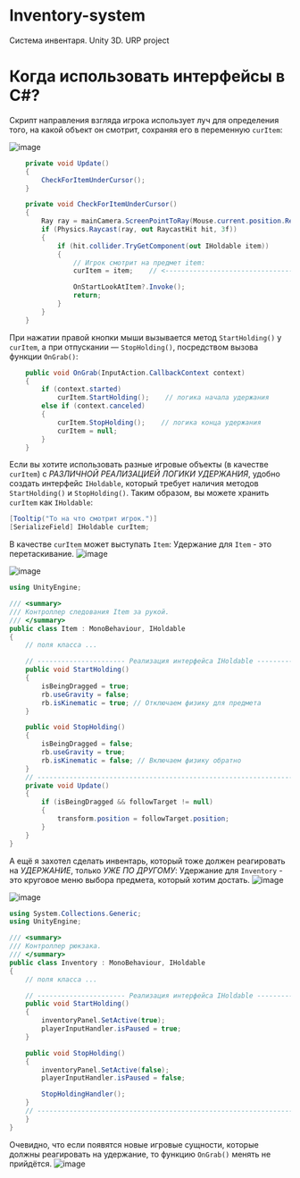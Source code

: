 # Inventory-system
Система инвентаря. Unity 3D. URP project

# Когда использовать интерфейсы в C#?
Скрипт направления взгляда игрока использует луч для определения того, на какой объект он смотрит, сохраняя его в переменную ```curItem```:

![image](https://github.com/user-attachments/assets/46801063-dbcf-4366-840c-b870a2e565c8)

```C#
    private void Update()
    {
        CheckForItemUnderCursor();
    }

    private void CheckForItemUnderCursor()
    {
        Ray ray = mainCamera.ScreenPointToRay(Mouse.current.position.ReadValue());
        if (Physics.Raycast(ray, out RaycastHit hit, 3f))
        {
            if (hit.collider.TryGetComponent(out IHoldable item))
            {
                // Игрок смотрит на предмет item:
                curItem = item;    // <--------------------------------

                OnStartLookAtItem?.Invoke();
                return;
            }
        }
    }
```

При нажатии правой кнопки мыши вызывается метод ```StartHolding()``` у ```curItem```, а при отпускании — ```StopHolding()```, посредством вызова функции ```OnGrab()```:
```C#
    public void OnGrab(InputAction.CallbackContext context)
    {
        if (context.started)
            curItem.StartHolding();    // логика начала удержания
        else if (context.canceled)
        {
            curItem.StopHolding();    // логика конца удержания
            curItem = null;
        }
    }
```
Если вы хотите использовать разные игровые объекты (в качестве ```curItem```) с *РАЗЛИЧНОЙ РЕАЛИЗАЦИЕЙ ЛОГИКИ УДЕРЖАНИЯ*, удобно создать интерфейс ```IHoldable```, который требует наличия методов ```StartHolding()``` и ```StopHolding()```.
Таким образом, вы можете хранить ```curItem``` как ```IHoldable```:

```C#
[Tooltip("То на что смотрит игрок.")]
[SerializeField] IHoldable curItem;
```

В качестве ```curItem``` может выступать ```Item```:
Удержание для ```Item``` - это перетаскивание.
![image](https://github.com/user-attachments/assets/66a0ee7b-cb88-4812-a28e-5baf253bb7df)

![image](https://github.com/user-attachments/assets/cfe5cf02-3f0a-40d9-97e7-b1a3ccf99e89)

```C#
using UnityEngine;

/// <summary>
/// Контроллер следования Item за рукой.
/// </summary>
public class Item : MonoBehaviour, IHoldable
{
    // поля класса ...

    // ---------------------- Реализация интерфейса IHoldable ----------------------
    public void StartHolding()
    {
        isBeingDragged = true;
        rb.useGravity = false;
        rb.isKinematic = true; // Отключаем физику для предмета
    }

    public void StopHolding()
    {
        isBeingDragged = false;
        rb.useGravity = true;
        rb.isKinematic = false; // Включаем физику обратно
    }
    // -----------------------------------------------------------------------------
    private void Update()
    {
        if (isBeingDragged && followTarget != null)
        {
            transform.position = followTarget.position;
        }
    }
}
```

А ещё я захотел сделать инвентарь, который тоже должен реагировать на *УДЕРЖАНИЕ*, только *УЖЕ ПО ДРУГОМУ*:
Удержание для ```Inventory``` - это круговое меню выбора предмета, который хотим достать.
![image](https://github.com/user-attachments/assets/a0146b3b-68df-4d74-b92c-0e95e2458ea3)

![image](https://github.com/user-attachments/assets/a80ecf75-6115-4114-99f7-2fbf59542d24)

```C#
using System.Collections.Generic;
using UnityEngine;

/// <summary>
/// Контроллер рюкзака.
/// </summary>
public class Inventory : MonoBehaviour, IHoldable
{
    // поля класса ...

    // ---------------------- Реализация интерфейса IHoldable ----------------------
    public void StartHolding()
    {
        inventoryPanel.SetActive(true);
        playerInputHandler.isPaused = true;
    }

    public void StopHolding()
    {
        inventoryPanel.SetActive(false);
        playerInputHandler.isPaused = false;

        StopHoldingHandler();
    }
    // -----------------------------------------------------------------------------
    }
}

```
Очевидно, что если появятся новые игровые сущности, которые должны реагировать на удержание, то функцию ```OnGrab()``` менять не прийдётся.
![image](https://github.com/user-attachments/assets/b0a04ec3-3a8b-46e0-95b9-a294ec408723)
